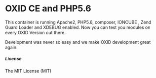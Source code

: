 OXID CE and PHP5.6
===================

This container is running Apache2, PHP5.6, composer, IONCUBE , Zend Guard Loader and XDEBUG enabled. Now you can test you modules
on every OXID Version out there.

Development was never so easy and we make OXID development great again.


##### License #####
The MIT License (MIT)